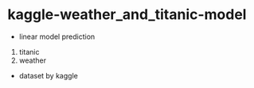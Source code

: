 # kaggle-weather_and_titanic-model
- linear model prediction 
1. titanic
2. weather
- dataset by kaggle
